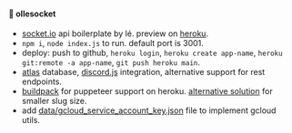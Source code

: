 #### 🔮 ollesocket

- [socket.io](https://www.socket.io) api boilerplate by lé. preview on [heroku](https://ollesocket-api.herokuapp.com).
- `npm i`, `node index.js` to run. default port is 3001.
- deploy: push to github, `heroku login`, `heroku create app-name`, `heroku git:remote -a app-name`, `git push heroku main`.
- [atlas](https://www.mongodb.com/atlas/database) database, [discord.js](https://discordjs.guide) integration, alternative support for rest endpoints.
- [buildpack](https://github.com/jontewks/puppeteer-heroku-buildpack) for puppeteer support on heroku. [alternative solution](https://stackoverflow.com/a/74858297/8919391) for smaller slug size.
- add [data/gcloud_service_account_key.json](https://dev.to/kamalhossain/upload-file-to-google-cloud-storage-from-nodejs-server-5cdg) file to implement gcloud utils.